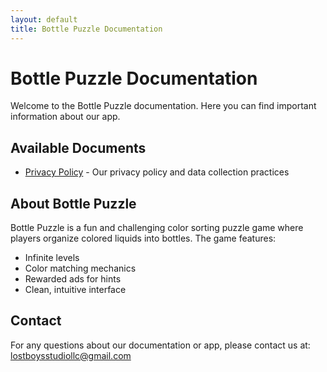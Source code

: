 ```yaml
---
layout: default
title: Bottle Puzzle Documentation
---
```


# Bottle Puzzle Documentation

Welcome to the Bottle Puzzle documentation. Here you can find important information about our app.

## Available Documents

- [Privacy Policy](PrivacyPolicy.html) - Our privacy policy and data collection practices

## About Bottle Puzzle

Bottle Puzzle is a fun and challenging color sorting puzzle game where players organize colored liquids into bottles. The game features:
- Infinite levels
- Color matching mechanics
- Rewarded ads for hints
- Clean, intuitive interface

## Contact

For any questions about our documentation or app, please contact us at:
lostboysstudiollc@gmail.com 
